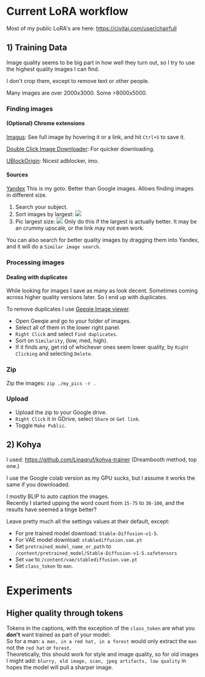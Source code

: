 # Current LoRA workflow

Most of my public LoRA's are here: https://civitai.com/user/chairfull

## 1) Training Data

Image quality seems to be big part in how well they turn out, so I try to use the highest quality images I can find.

I don't crop them, except to remove text or other people.

Many images are over 2000x3000. Some >8000x5000.

### Finding images

#### (Optional) Chrome extensions
[Imagus](https://chrome.google.com/webstore/detail/imagus/immpkjjlgappgfkkfieppnmlhakdmaab?hl=en): See full image by hovering it or a link, and hit `Ctrl+S` to save it.

[Double Click Image Downloader](https://chrome.google.com/webstore/detail/double-click-image-downlo/bkijmpolkanhdehnlnabfooghjdokakc/?hl=en): For quicker downloading.

[UBlockOrigin](https://chrome.google.com/webstore/detail/ublock-origin/cjpalhdlnbpafiamejdnhcphjbkeiagm?hl=en): Nicest adblocker, imo.

#### Sources
[Yandex](yandex.ru/images)
This is my goto. Better than Google images. Allows finding images in different size.  

1) Search your subject.
2) Sort images by largest: ![](/images/yandex_large.jpg)
3) Pic largest size: ![](/images/yandex_largest.jpg)
  Only do this if the largest is actually better. It may be an crummy upscale, or the link may not even work.

You can also search for better quality images by dragging them into Yandex, and it will do a `Similar image search`.

### Processing images

#### Dealing with duplicates
While looking for images I save as many as look decent. Sometimes coming across higher quality versions later. So I end up with duplicates.

To remove duplicates I use [Geeqie Image viewer](https://www.geeqie.org).
- Open Geeqie and go to your folder of images.
- Select all of them in the lower right panel.
- `Right Click` and select `Find duplicates`.
- Sort on `Similarity`, (low, med, high).
- If it finds any, get rid of whichever ones seem lower quality, by `Right Clicking` and selecting `Delete`.

### Zip
Zip the images: `zip ./my_pics -r .`

### Upload
- Upload the zip to your Google drive.
- `Right Click` it in GDrive, select `Share` or `Get link`.
- Toggle `Make Public`.

## 2) Kohya
I used: https://github.com/Linaqruf/kohya-trainer (Dreambooth method, top one.)

I use the Google colab version as my GPU sucks, but I assume it works the same if you downloaded.

I mostly BLIP to auto caption the images.  
Recently I started upping the word count from `15-75` to `30-100`, and the results have seemed a tinge better?

Leave pretty much all the settings values at their default, except:
  * For pre trained model download: `Stable-Diffusion-v1-5`.
  * For VAE model download: `stablediffusion.vae.pt`
  * Set `pretrained_model_name_or_path` to `/content/pretrained_model/Stable-Diffusion-v1-5.safetensors`
  * Set `vae` to `/content/vae/stablediffusion.vae.pt`
  * Set `class_token` to `man`.

# Experiments

## Higher quality through tokens
Tokens in the captions, with the exception of the `class_token` are what you **don't** want trained as part of your model:  
So for a man: `a man, in a red hat, in a forest` would only extract the `man` not the `red hat` or `forest`.  
Theoretically, this should work for style and image quality, so for old images I might add: `blurry, old image, scan, jpeg artifacts, low quality` in hopes the model will pull a sharper image.
